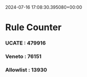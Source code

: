 2024-07-16 17:08:30.395080+00:00
# Rule Counter 
 ### UCATE : 479916

 ### Veneto : 76151

 ### Allowlist : 13930